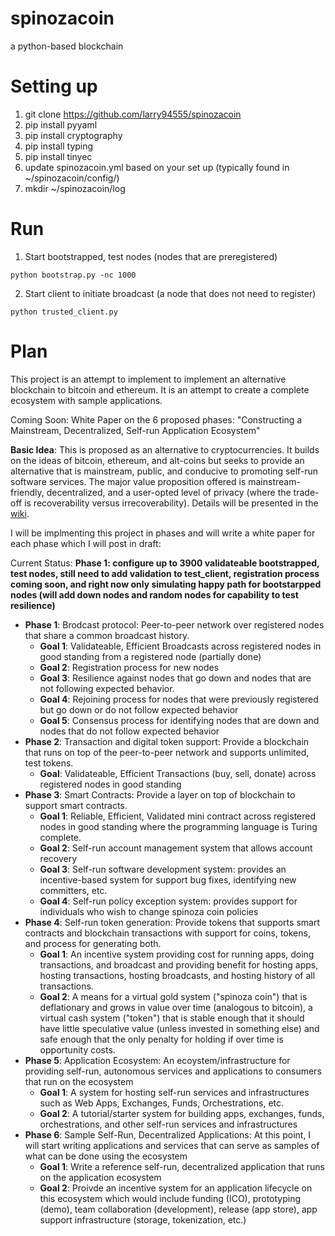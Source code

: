 # spinozacoin
a python-based blockchain

# Setting up
1. git clone https://github.com/larry94555/spinozacoin
2. pip install pyyaml
3. pip install cryptography
4. pip install typing
5. pip install tinyec
6. update spinozacoin.yml based on your set up (typically found in ~/spinozacoin/config/)
7. mkdir ~/spinozacoin/log

# Run
1. Start bootstrapped, test nodes (nodes that are preregistered)

```
python bootstrap.py -nc 1000
```

2. Start client to initiate broadcast (a node that does not need to register)

```
python trusted_client.py
```

# Plan

This project is an attempt to implement to implement an alternative blockchain to bitcoin and ethereum.  It is an attempt to create a complete ecosystem with sample applications.

Coming Soon: White Paper on the 6 proposed phases: "Constructing a Mainstream, Decentralized, Self-run Application Ecosystem"

**Basic Idea**: This is proposed as an alternative to cryptocurrencies.  It builds on the ideas of bitcoin, ethereum, and alt-coins but seeks to provide an alternative that
is mainstream, public, and conducive to promoting self-run software services.  The major value proposition offered is mainstream-friendly, decentralized, and a user-opted level of privacy (where the trade-off is recoverability versus irrecoverability).  Details will be presented in the [wiki](../../wiki).

I will be implmenting this project in phases and will write a white paper for each phase which I will post in draft:

Current Status:  **Phase 1: configure up to 3900 validateable bootstrapped, test nodes, still need to add validation to test_client, registration process coming soon, and right now only simulating happy path for bootstarpped nodes (will add down nodes and random nodes for capability to test resilience)**

* **Phase 1**:  Brodcast protocol:  Peer-to-peer network over registered nodes that share a common broadcast history.
    * **Goal 1**: Validateable, Efficient Broadcasts across registered nodes in good standing from a registered node (partially done)
    * **Goal 2**: Registration process for new nodes
    * **Goal 3**: Resilience against nodes that go down and nodes that are not following expected behavior.
    * **Goal 4**: Rejoining process for nodes that were previously registered but go down or do not follow expected behavior
    * **Goal 5**: Consensus process for identifying nodes that are down and nodes that do not follow expected behavior
* **Phase 2**:  Transaction and digital token support: Provide a blockchain that runs on top of the peer-to-peer network and supports unlimited, test tokens.
    * **Goal**: Validateable, Efficient Transactions (buy, sell, donate) across registered nodes in good standing  
* **Phase 3**:  Smart Contracts:  Provide a layer on top of blockchain to support smart contracts.
    * **Goal 1**: Reliable, Efficient, Validated mini contract across registered nodes in good standing where the programming language is Turing complete. 
    * **Goal 2**: Self-run account management system that allows account recovery
    * **Goal 3**: Self-run software development system: provides an incentive-based system for support bug fixes, identifying new committers, etc.
    * **Goal 4**: Self-run policy exception system: provides support for individuals who wish to change spinoza coin policies
* **Phase 4**:  Self-run token generation:  Provide tokens that supports smart contracts and blockchain transactions with support for coins, tokens, and process for generating both.
    * **Goal 1**: An incentive system providing cost for running apps, doing transactions, and broadcast and providing benefit for hosting apps, hosting transactions, hosting broadcasts, and hosting history of all transactions.
    * **Goal 2**: A means for a virtual gold system ("spinoza coin") that is deflationary and grows in value over time (analogous to bitcoin), a virtual cash system ("token") that is stable enough that it should have little speculative value (unless invested in something else) and safe enough that the only penalty for holding if over time is opportunity costs.   
* **Phase 5**:  Application Ecosystem:  An ecoystem/infrastructure for providing self-run, autonomous services and applications to consumers that run on the ecosystem
    * **Goal 1**: A system for hosting self-run services and infrastructures such as Web Apps, Exchanges, Funds, Orchestrations, etc. 
    * **Goal 2**: A tutorial/starter system for building apps, exchanges, funds, orchestrations, and other self-run services and infrastructures  
* **Phase 6**:  Sample Self-Run, Decentralized Applications:  At this point, I will start writing applications and services that can serve as samples of what can be done using the ecosystem
    * **Goal 1**: Write a reference self-run, decentralized application that runs on the application ecosystem
    * **Goal 2**: Proivde an incentive system for an application lifecycle on this ecosystem which would include funding (ICO), prototyping (demo), team collaboration (development), release (app store), app support infrastructure (storage, tokenization, etc.) 
